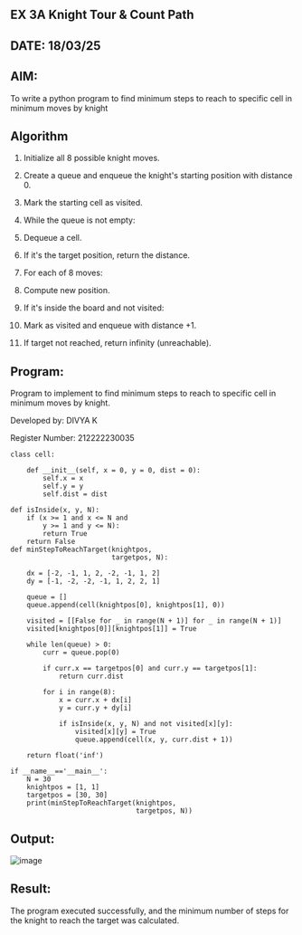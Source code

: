 ## EX 3A Knight Tour & Count Path
## DATE: 18/03/25

## AIM:
To write a python program to find minimum steps to reach to specific cell in minimum moves by knight

## Algorithm
1. Initialize all 8 possible knight moves.

2. Create a queue and enqueue the knight's starting position with distance 0.

3. Mark the starting cell as visited.

4. While the queue is not empty:

5. Dequeue a cell.

6. If it's the target position, return the distance.

7. For each of 8 moves:

8. Compute new position.

9. If it's inside the board and not visited:

10. Mark as visited and enqueue with distance +1.

11. If target not reached, return infinity (unreachable).

## Program:
Program to implement to find minimum steps to reach to specific cell in minimum moves by knight.

Developed by: DIVYA K

Register Number: 212222230035

```
class cell:
     
    def __init__(self, x = 0, y = 0, dist = 0):
        self.x = x
        self.y = y
        self.dist = dist

def isInside(x, y, N):
    if (x >= 1 and x <= N and
        y >= 1 and y <= N):
        return True
    return False
def minStepToReachTarget(knightpos,
                         targetpos, N):
     
    dx = [-2, -1, 1, 2, -2, -1, 1, 2]
    dy = [-1, -2, -2, -1, 1, 2, 2, 1]

    queue = []
    queue.append(cell(knightpos[0], knightpos[1], 0))

    visited = [[False for _ in range(N + 1)] for _ in range(N + 1)]
    visited[knightpos[0]][knightpos[1]] = True

    while len(queue) > 0:
        curr = queue.pop(0)

        if curr.x == targetpos[0] and curr.y == targetpos[1]:
            return curr.dist

        for i in range(8):
            x = curr.x + dx[i]
            y = curr.y + dy[i]

            if isInside(x, y, N) and not visited[x][y]:
                visited[x][y] = True
                queue.append(cell(x, y, curr.dist + 1))

    return float('inf')
    
if __name__=='__main__':
    N = 30
    knightpos = [1, 1]
    targetpos = [30, 30]
    print(minStepToReachTarget(knightpos,
                               targetpos, N))
```
## Output:
![image](https://github.com/user-attachments/assets/dfcbf5a8-404e-4820-94f3-f792e1ddf87e)


## Result:
The program executed successfully, and the minimum number of steps for the knight to reach the target was calculated.
